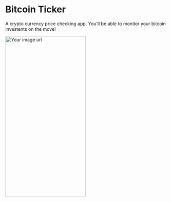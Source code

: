 <h1>Bitcoin Ticker</h1>
<p>A crypto currency price checking app. You'll be able to monitor your bitcoin investents on the move!</p>
<img src="https://github.com/frostbyte012/BITCOIN-PRICE-VIEWER-PREDICTOR/blob/main/assets/bitcoin-flutter-demo.gif" alt="Your image url" width="250" height="500">